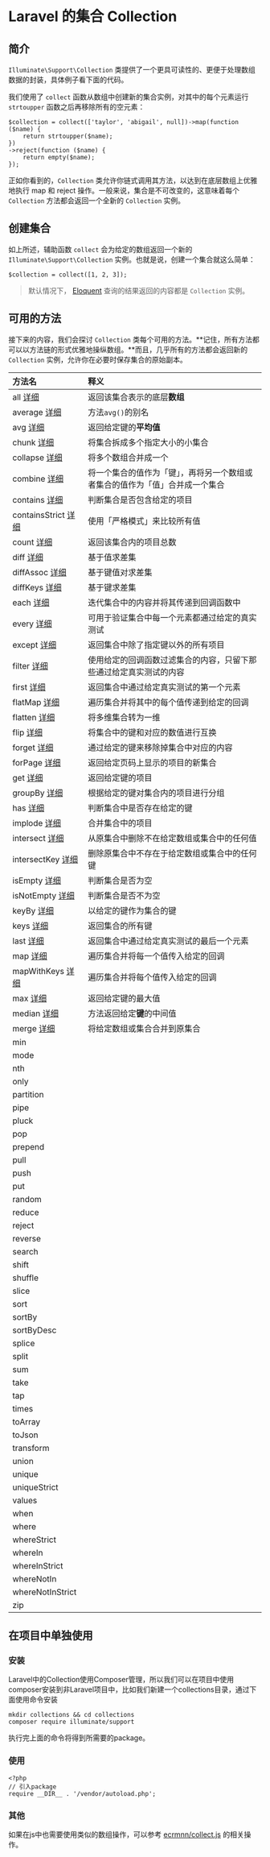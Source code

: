 # Laravel 的集合 Collection

## 简介

`Illuminate\Support\Collection` 类提供了一个更具可读性的、更便于处理数组数据的封装，具体例子看下面的代码。

我们使用了 `collect` 函数从数组中创建新的集合实例，对其中的每个元素运行 `strtoupper` 函数之后再移除所有的空元素：

```
$collection = collect(['taylor', 'abigail', null])->map(function ($name) {
    return strtoupper($name);
})
->reject(function ($name) {
    return empty($name);
});
```

正如你看到的，`Collection` 类允许你链式调用其方法，以达到在底层数组上优雅地执行 map 和 reject 操作。一般来说，集合是不可改变的，这意味着每个 `Collection` 方法都会返回一个全新的 `Collection` 实例。

## 创建集合

如上所述，辅助函数 `collect` 会为给定的数组返回一个新的 `Illuminate\Support\Collection` 实例。也就是说，创建一个集合就这么简单：

```
$collection = collect([1, 2, 3]);
```

> 默认情况下， [Eloquent](https://laravel.com/docs/5.5/eloquent) 查询的结果返回的内容都是 `Collection` 实例。

## 可用的方法

接下来的内容，我们会探讨 `Collection` 类每个可用的方法。**记住，所有方法都可以以方法链的形式优雅地操纵数组。**而且，几乎所有的方法都会返回新的 `Collection` 实例，允许你在必要时保存集合的原始副本。

| 方法名 | 释义 |
| :--- | :--- |
| all [详细](/collections/all.md) | 返回该集合表示的底层**数组** |
| average [详细](/collections/avg.md) | 方法`avg()`的别名 |
| avg [详细](/collections/avg.md) | 返回给定键的**平均值** |
| chunk [详细](/collections/chuck.md) | 将集合拆成多个指定大小的小集合 |
| collapse [详细](/collections/collapse.md) | 将多个数组合并成一个 |
| combine [详细](/collections/combine.md) | 将一个集合的值作为「键」，再将另一个数组或者集合的值作为「值」合并成一个集合 |
| contains [详细](/collections/contains.md) | 判断集合是否包含给定的项目 |
| containsStrict [详细](/collections/containsStrict.md) | 使用「严格模式」来比较所有值 |
| count [详细](/collections/count.md) | 返回该集合内的项目总数 |
| diff [详细](/collections/diff.md) | 基于值求差集 |
| diffAssoc [详细](/collections/diffAssoc.md) | 基于键值对求差集 |
| diffKeys [详细](/collections/diffKeys.md) | 基于键求差集 |
| each [详细](/collections/each.md) | 迭代集合中的内容并将其传递到回调函数中 |
| every [详细](/every) | 可用于验证集合中每一个元素都通过给定的真实测试 |
| except [详细](/collections/except.md) | 返回集合中除了指定键以外的所有项目 |
| filter [详细](/collections/filter.md) | 使用给定的回调函数过滤集合的内容，只留下那些通过给定真实测试的内容 |
| first [详细](/collections/first.md) | 返回集合中通过给定真实测试的第一个元素 |
| flatMap [详细](/collections/flatMap.md) | 遍历集合并将其中的每个值传递到给定的回调 |
| flatten [详细](/collections/flatten.md)| 将多维集合转为一维 |
| flip [详细](/collections/flip.md) | 将集合中的键和对应的数值进行互换 |
| forget [详细](/collections/forget.md) | 通过给定的键来移除掉集合中对应的内容 |
| forPage [详细](/collections/forPage.md) | 返回给定页码上显示的项目的新集合 |
| get [详细](/collections/get.md) | 返回给定键的项目 |
| groupBy [详细](/collections/groupBy.md) | 根据给定的键对集合内的项目进行分组 |
| has [详细](/collections/has.md) | 判断集合中是否存在给定的键 |
| implode [详细](/collections/implode.md) | 合并集合中的项目 |
| intersect [详细](/collections/intersect.md) | 从原集合中删除不在给定数组或集合中的任何值 |
| intersectKey [详细](/collections/intersectKey.md) | 删除原集合中不存在于给定数组或集合中的任何键 |
| isEmpty [详细](/collections/isEmpty.md) | 判断集合是否为空 |
| isNotEmpty [详细](/collections/isNotEmpty.md) | 判断集合是否不为空 |
| keyBy [详细](/collections/keyBy.md) | 以给定的键作为集合的键 |
| keys [详细](/collections/keys.md) | 返回集合的所有键 |
| last [详细](/collections/last.md) | 返回集合中通过给定真实测试的最后一个元素 |
| map [详细](/collections/map.md) | 遍历集合并将每一个值传入给定的回调 |
| mapWithKeys [详细](/collections/mapWithKeys.md) | 遍历集合并将每个值传入给定的回调 |
| max [详细](/collections/max.md) | 返回给定键的最大值 |
| median [详细](/collections/median.md) | 方法返回给定**键**的中间值 |
| merge [详细](/collections/merge.md) | 将给定数组或集合合并到原集合 |
| min |  |
| mode |  |
| nth |  |
| only |  |
| partition |  |
| pipe |  |
| pluck |  |
| pop |  |
| prepend |  |
| pull |  |
| push |  |
| put |  |
| random |  |
| reduce |  |
| reject |  |
| reverse |  |
| search |  |
| shift |  |
| shuffle |  |
| slice |  |
| sort |  |
| sortBy |  |
| sortByDesc |  |
| splice |  |
| split |  |
| sum |  |
| take |  |
| tap |  |
| times |  |
| toArray |  |
| toJson |  |
| transform |  |
| union |  |
| unique |  |
| uniqueStrict |  |
| values |  |
| when |  |
| where |  |
| whereStrict |  |
| whereIn |  |
| whereInStrict |  |
| whereNotIn |  |
| whereNotInStrict |  |
| zip |  |

## 在项目中单独使用

### 安装

Laravel中的Collection使用Composer管理，所以我们可以在项目中使用composer安装到非Laravel项目中，比如我们新建一个collections目录，通过下面使用命令安装

```
mkdir collections && cd collections
composer require illuminate/support
```

执行完上面的命令将得到所需要的package。

### 使用

```
<?php
// 引入package
require __DIR__ . '/vendor/autoload.php';
```

### 其他

如果在js中也需要使用类似的数组操作，可以参考 [ecrmnn/collect.js](https://github.com/ecrmnn/collect.js) 的相关操作。

